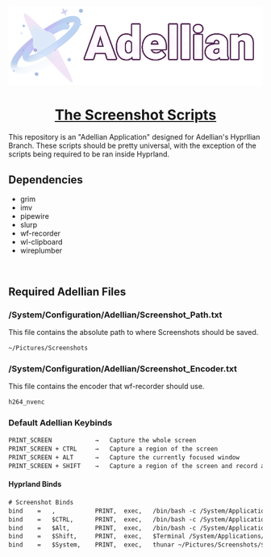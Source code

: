 <a href="https://github.com/Ascellayn/Adellian">
  <p align="center">
    <img src="https://github.com/Ascellayn/Adellian/blob/main/Ressources/AdellianBanner-256px.png?raw=true"/>
  </p>
</a>
<h1 align=center>
  <a href="https://github.com/Ascellayn/Adellian">
    The Screenshot Scripts
  </a>
</h1>
This repository is an "Adellian Application" designed for Adellian's Hyprllian Branch. These scripts should be pretty universal, with the exception of the scripts being required to be ran inside Hyprland.  

<br>

## Dependencies
- grim
- imv
- pipewire
- slurp
- wf-recorder
- wl-clipboard
- wireplumber

<br>

## Required Adellian Files
### /System/Configuration/Adellian/Screenshot_Path.txt
This file contains the absolute path to where Screenshots should be saved.
```txt
~/Pictures/Screenshots
```
### /System/Configuration/Adellian/Screenshot_Encoder.txt
This file contains the encoder that wf-recorder should use.
```txt
h264_nvenc
```

### Default Adellian Keybinds
```txt
PRINT_SCREEN			→	Capture the whole screen
PRINT_SCREEN + CTRL		→	Capture a region of the screen
PRINT_SCREEN + ALT		→	Capture the currently focused window
PRINT_SCREEN + SHIFT	→	Capture a region of the screen and record a video. Requires to do "CTRL+C" on the Terminal Window to stop recording.
```

#### Hyprland Binds
```txt
# Screenshot Binds
bind    =   ,           PRINT,  exec,   /bin/bash -c /System/Applications/Screenshot/Screen.sh
bind    =   $CTRL,      PRINT,  exec,   /bin/bash -c /System/Applications/Screenshot/Region.sh
bind    =   $Alt,       PRINT,  exec,   /bin/bash -c /System/Applications/Screenshot/Window.sh
bind    =   $Shift,     PRINT,  exec,   $Terminal /System/Applications/Screenshot/Video.sh
bind    =   $System,    PRINT,  exec,   thunar ~/Pictures/Screenshots/$(date +%Y-%m)
```
